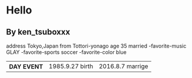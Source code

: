 # Hello
## By ken_tsuboxxx
address Tokyo,Japan
from Tottori-yonago
age 35
married
-favorite-music GLAY
-favorite-sports soccer
-favorite-color blue

<table>
<th>DAY  EVENT</th>
<td>1985.9.27 birth</td>
<td>2016.8.7  marrige</td>
</table>
